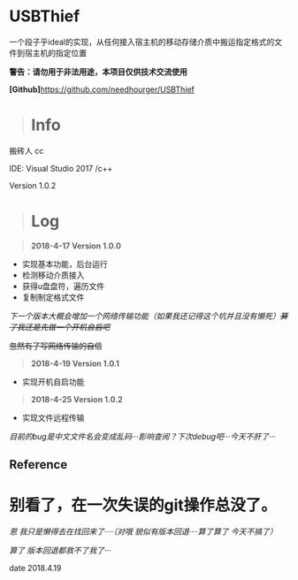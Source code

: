 ﻿USBThief
========

一个段子乎ideal的实现，从任何接入宿主机的移动存储介质中搬运指定格式的文件到宿主机的指定位置

**警告：请勿用于非法用途，本项目仅供技术交流使用**

**[Github]**<https://github.com/needhourger/USBThief>

># Info

搬砖人 cc

IDE: Visual Studio 2017 /c++

Version 1.0.2
	
># Log

> **2018-4-17 Version 1.0.0**
* 实现基本功能，后台运行
* 检测移动介质接入
* 获得u盘盘符，遍历文件
* 复制制定格式文件

*下一个版本大概会增加一个网络传输功能（如果我还记得这个坑并且没有懒死）~~算了我还是先做一个开机自启吧~~*

~~忽然有了写网络传输的自信~~

> **2018-4-19 Version 1.0.1**
* 实现开机自启功能

> **2018-4-25 Version 1.0.2**
* 实现文件远程传输

*目前的bug是中文文件名会变成乱码···影响查阅？下次debug吧···今天不肝了···*


Reference
---------

# 别看了，在一次失误的git操作总没了。

*恩 我只是懒得去在找回来了····（对哦 貌似有版本回退····算了算了 今天不搞了）*

*算了 版本回退都救不了我了···*

date 2018.4.19
